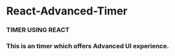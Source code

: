 # React-Advanced-Timer
<h3>TIMER USING REACT</h3>
<h3>This is an timer which offers Advanced UI experience.</h3>
